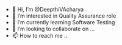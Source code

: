 - 👋 Hi, I’m @DeepthiVAcharya
- 👀 I’m interested in Quality Assurance role
- 🌱 I’m currently learning Software Testing
- 💞️ I’m looking to collaborate on ...
- 📫 How to reach me ..

<!---
DeepthiVAcharya/DeepthiVAcharya is a ✨ special ✨ repository because its `README.md` (this file) appears on your GitHub profile.
You can click the Preview link to take a look at your changes.
--->

